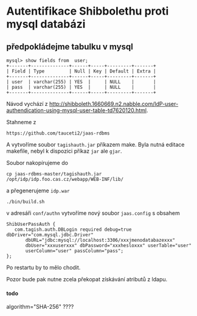 # Autentifikace Shibbolethu proti mysql databázi

## předpokládejme tabulku v mysql

```
mysql> show fields from  user;
+-------+--------------+------+-----+---------+-------+
| Field | Type         | Null | Key | Default | Extra |
+-------+--------------+------+-----+---------+-------+
| user  | varchar(255) | YES  |     | NULL    |       |
| pass  | varchar(255) | YES  |     | NULL    |       |
+-------+--------------+------+-----+---------+-------+
```

Návod vychází z http://shibboleth.1660669.n2.nabble.com/IdP-user-authendication-using-mysql-user-table-td7620120.html.

Stahneme z 
```  
https://github.com/tauceti2/jaas-rdbms
```

A vytvoříme soubor `tagishauth.jar` příkazem make. Byla nutná editace makefile, nebyl k dispozici příkaz `jar` ale `gjar`.

Soubor nakopírujeme do 
```
cp jaas-rdbms-master/tagishauth.jar /opt/idp/idp.foo.cas.cz/webapp/WEB-INF/lib/
```
a přegenerujeme `idp.war`
```
./bin/build.sh
```

v adresáři `conf/authn` vytvoříme nový soubor `jaas.config` s obsahem
```
ShibUserPassAuth {
   com.tagish.auth.DBLogin required debug=true dbDriver="com.mysql.jdbc.Driver"
       dbURL="jdbc:mysql://localhost:3306/xxxjmenodatabazexxx"
       dbUser="xxxuserxxx" dbPassword="xxxhesloxxx" userTable="user"
       userColumn="user" passColumn="pass";
};
```
Po restartu by to mělo chodit.

Pozor bude pak nutne zcela překopat získávání atributů z ldapu.

#### todo

algorithm="SHA-256" ????



